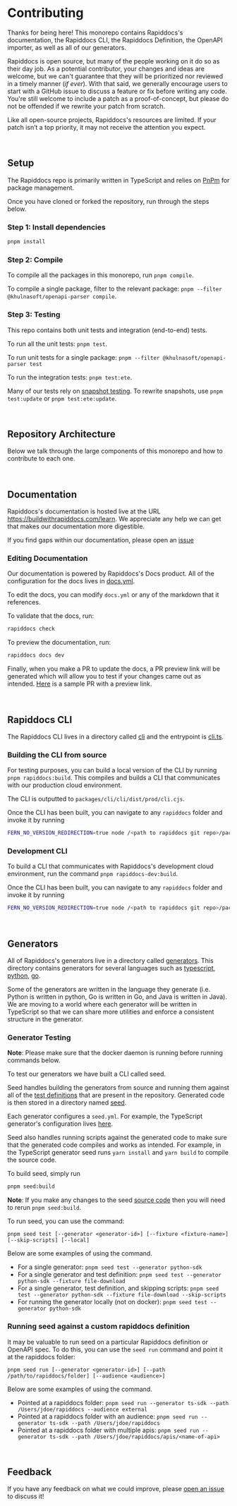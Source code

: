 # Contributing

Thanks for being here! This monorepo contains Rapiddocs's documentation, the Rapiddocs CLI, the Rapiddocs Definition,
the OpenAPI importer, as well as all of our generators.

Rapiddocs is open source, but many of the people working on it do so as their day job. As a potential contributor,
your changes and ideas are welcome, but we can't guarantee that they will be prioritized nor reviewed in a
timely manner (_if ever_). With that said, we generally encourage users to start with a GitHub issue to
discuss a feature or fix before writing any code. You're still welcome to include a patch as a proof-of-concept,
but please do not be offended if we rewrite your patch from scratch.

Like all open-source projects, Rapiddocs's resources are limited. If your patch isn’t a top priority, it may not
receive the attention you expect.

<br>

## Setup

The Rapiddocs repo is primarily written in TypeScript and relies on [PnPm](https://pnpm.io/) for package management.

Once you have cloned or forked the repository, run through the steps below.

### Step 1: Install dependencies

```sh
pnpm install
```

### Step 2: Compile

To compile all the packages in this monorepo, run `pnpm compile`.

To compile a single package, filter to the relevant package: `pnpm --filter @khulnasoft/openapi-parser compile`.

### Step 3: Testing

This repo contains both unit tests and integration (end-to-end) tests.

To run all the unit tests: `pnpm test`.

To run unit tests for a single package: `pnpm --filter @khulnasoft/openapi-parser test`

To run the integration tests: `pnpm test:ete`.

Many of our tests rely on [snapshot testing](https://jestjs.io/docs/snapshot-testing). To rewrite snapshots, use `pnpm test:update` or `pnpm test:ete:update`.

<br>

## Repository Architecture

Below we talk through the large components of this monorepo and how to contribute to each one.

<br>

## Documentation

Rapiddocs's documentation is hosted live at the URL https://buildwithrapiddocs.com/learn. We appreciate any help we can get that makes our documentation more digestible.

If you find gaps within our documentation, please open an [issue](https://github.com/khulnasoft/rapiddocs/issues/new?assignees=&labels=documentation&projects=&template=documentation-suggestion.md&title=%5BRapiddocs%27s+Documentation%5D+)

### Editing Documentation

Our documentation is powered by Rapiddocs's Docs product. All of the configuration for the docs lives in [docs.yml](./rapiddocs/docs.yml).

To edit the docs, you can modify `docs.yml` or any of the markdown that it references.

To validate that the docs, run:

```sh
rapiddocs check
```

To preview the documentation, run:

```sh
rapiddocs docs dev
```

Finally, when you make a PR to update the docs, a PR preview link will be generated which will allow you
to test if your changes came out as intended. [Here](https://github.com/khulnasoft/rapiddocs/pull/4330) is a sample PR with a preview link.

<br>

## Rapiddocs CLI

The Rapiddocs CLI lives in a directory called [cli](./packages/cli/cli/) and the entrypoint is [cli.ts](./packages/cli/cli/src/cli.ts).

### Building the CLI from source

For testing purposes, you can build a local version of the CLI by running `pnpm rapiddocs:build`. This compiles and builds a CLI
that communicates with our production cloud environment.

The CLI is outputted to `packages/cli/cli/dist/prod/cli.cjs`.

Once the CLI has been built, you can navigate to any `rapiddocs` folder and invoke it by running

```sh
FERN_NO_VERSION_REDIRECTION=true node /<path to rapiddocs git repo>/packages/cli/cli/dist/prod/cli.cjs <args>
```

### Development CLI

To build a CLI that communicates with Rapiddocs's development cloud environment, run the command `pnpm rapiddocs-dev:build`.

Once the CLI has been built, you can navigate to any `rapiddocs` folder and invoke it by running

```sh
FERN_NO_VERSION_REDIRECTION=true node /<path to rapiddocs git repo>/packages/cli/cli/dist/dev/cli.cjs <args>
```

<br>

## Generators

All of Rapiddocs's generators live in a directory called [generators](./generators/). This directory contains generators for several languages such as
[typescript](./generators/typescript/), [python](./generators/python/), [go](./generators/go).

Some of the generators are written in the language they generate (i.e. Python is written in python, Go is written in Go, and Java is written in Java).
We are moving to a world where each generator will be written in TypeScript so that we can share more utilities and enforce a consistent structure
in the generator.

### Generator Testing

**Note**: Please make sure that the docker daemon is running before running commands below.

To test our generators we have built a CLI called seed.

Seed handles building the generators from source and running them against all of the
[test definitions](./test-definitions/rapiddocs/) that are present in the repository. Generated code is then stored in a directory named
[seed](./seed/).

Each generator configures a `seed.yml`. For example, the TypeScript generator's configuration lives [here](./seed/ts-sdk/seed.yml).

Seed also handles running scripts against the generated code to make sure that the generated code compiles and works
as intended. For example, in the TypeScript generator seed runs `yarn install` and `yarn build` to compile the source code.

To build seed, simply run

```sh
pnpm seed:build
```

**Note**: If you make any changes to the seed [source code](./packages/seed/src/) then you will need to rerun `pnpm seed:build`.

To run seed, you can use the command:

```
pnpm seed test [--generator <generator-id>] [--fixture <fixture-name>] [--skip-scripts] [--local]
```

Below are some examples of using the command.

- For a single generator: `pnpm seed test --generator python-sdk`
- For a single generator and test definition: `pnpm seed test --generator python-sdk --fixture file-download`
- For a single generator, test definition, and skipping scripts: `pnpm seed test --generator python-sdk --fixture file-download --skip-scripts`
- For running the generator locally (not on docker): `pnpm seed test --generator python-sdk`

### Running seed against a custom rapiddocs definition

It may be valuable to run seed on a particular Rapiddocs definition or OpenAPI spec. To do this,
you can use the `seed run` command and point it at the rapiddocs folder:

```
pnpm seed run [--generator <generator-id>] [--path /path/to/rapiddocs/folder] [--audience <audience>]
```

Below are some examples of using the command.

- Pointed at a rapiddocs folder: `pnpm seed run --generator ts-sdk --path /Users/jdoe/rapiddocs --audience external`
- Pointed at a rapiddocs folder with an audience: `pnpm seed run --generator ts-sdk --path /Users/jdoe/rapiddocs`
- Pointed at a rapiddocs folder with multiple apis: `pnpm seed run --generator ts-sdk --path /Users/jdoe/rapiddocs/apis/<name-of-api>`

<br>

## Feedback

If you have any feedback on what we could improve, please [open an issue](https://github.com/khulnasoft/rapiddocs/issues/new) to discuss it!

